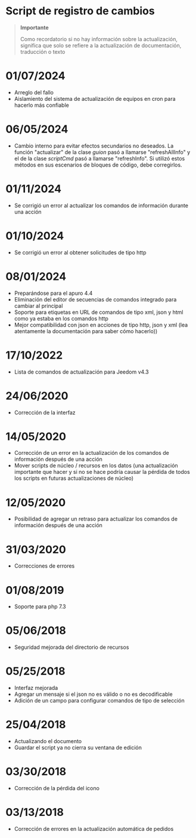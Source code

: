 # Script de registro de cambios

>**Importante**
>
>Como recordatorio si no hay información sobre la actualización, significa que solo se refiere a la actualización de documentación, traducción o texto

# 01/07/2024

- Arreglo del fallo
- Aislamiento del sistema de actualización de equipos en cron para hacerlo más confiable

# 06/05/2024

- Cambio interno para evitar efectos secundarios no deseados. La función "actualizar" de la clase *guion* pasó a llamarse "refreshAllInfo" y el de la clase *scriptCmd* pasó a llamarse "refreshInfo". Si utilizó estos métodos en sus escenarios de bloques de código, debe corregirlos.

# 01/11/2024

- Se corrigió un error al actualizar los comandos de información durante una acción

# 01/10/2024

- Se corrigió un error al obtener solicitudes de tipo http

# 08/01/2024

- Preparándose para el apuro 4.4
- Eliminación del editor de secuencias de comandos integrado para cambiar al principal
- Soporte para etiquetas en URL de comandos de tipo xml, json y html como ya estaba en los comandos http
- Mejor compatibilidad con json en acciones de tipo http, json y xml (lea atentamente la documentación para saber cómo hacerlo))

# 17/10/2022

- Lista de comandos de actualización para Jeedom v4.3

# 24/06/2020

- Corrección de la interfaz

# 14/05/2020

- Corrección de un error en la actualización de los comandos de información después de una acción
- Mover scripts de núcleo / recursos en los datos (una actualización importante que hacer y si no se hace podría causar la pérdida de todos los scripts en futuras actualizaciones de núcleo)

# 12/05/2020

- Posibilidad de agregar un retraso para actualizar los comandos de información después de una acción

# 31/03/2020

- Correcciones de errores

# 01/08/2019

- Soporte para php 7.3

# 05/06/2018

- Seguridad mejorada del directorio de recursos

# 05/25/2018

- Interfaz mejorada
- Agregar un mensaje si el json no es válido o no es decodificable
- Adición de un campo para configurar comandos de tipo de selección

# 25/04/2018

- Actualizando el documento
- Guardar el script ya no cierra su ventana de edición

# 03/30/2018

- Corrección de la pérdida del icono

# 03/13/2018

- Corrección de errores en la actualización automática de pedidos
